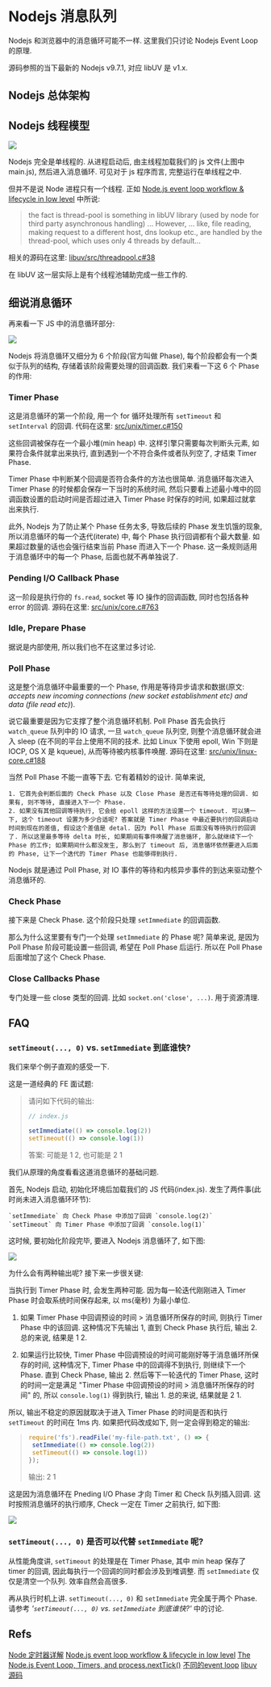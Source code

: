 # Nodejs 消息队列

Nodejs 和浏览器中的消息循环可能不一样. 这里我们只讨论 Nodejs Event Loop 的原理.

源码参照的当下最新的 Nodejs v9.7.1, 对应 libUV 是 v1.x.

## Nodejs 总体架构



## Nodejs 线程模型

![](http://voidcanvas.com/wp-content/uploads/2018/02/nodejs-event-loop-workflow.png)

Nodejs 完全是单线程的. 从进程启动后, 由主线程加载我们的 js 文件(上图中 main.js), 然后进入消息循环. 可见对于 js 程序而言, 完整运行在单线程之中.

但并不是说 Node 进程只有一个线程. 正如 [Node.js event loop workflow & lifecycle in low level](http://voidcanvas.com/nodejs-event-loop/) 中所说:

> the fact is thread-pool is something in libUV library (used by node for third party asynchronous handling)
> ...
> However, ... like, file reading, making request to a different host, dns lookup etc., are handled by the thread-pool, which uses only 4 threads by default...

相关的源码在这里: [libuv/src/threadpool.c#38](https://github.com/libuv/libuv/blob/c73e73c8743cc664460a8ae173f034481d94323f/src/threadpool.c#L38)

在 libUV 这一层实际上是有个线程池辅助完成一些工作的.

## 细说消息循环

再来看一下 JS 中的消息循环部分:

![](http://voidcanvas.com/wp-content/uploads/2018/02/nodejs-event-loop-phase.png)

Nodejs 将消息循环又细分为 6 个阶段(官方叫做 Phase), 每个阶段都会有一个类似于队列的结构, 存储着该阶段需要处理的回调函数. 我们来看一下这 6 个 Phase 的作用:

### Timer Phase

这是消息循环的第一个阶段, 用一个 for 循环处理所有 `setTimeout` 和 `setInterval` 的回调. 代码在这里: [src/unix/timer.c#150](https://github.com/libuv/libuv/blob/9ed3ed5fcb3f19eccd3d29848ae2ff0cfd577de9/src/unix/timer.c#L150)

这些回调被保存在一个最小堆(min heap) 中. 这样引擎只需要每次判断头元素, 如果符合条件就拿出来执行, 直到遇到一个不符合条件或者队列空了, 才结束 Timer Phase.

Timer Phase 中判断某个回调是否符合条件的方法也很简单. 消息循环每次进入 Timer Phase 的时候都会保存一下当时的系统时间, 然后只要看上述最小堆中的回调函数设置的启动时间是否超过进入 Timer Phase 时保存的时间, 如果超过就拿出来执行.

此外, Nodejs 为了防止某个 Phase 任务太多, 导致后续的 Phase 发生饥饿的现象, 所以消息循环的每一个迭代(iterate) 中, 每个 Phase 执行回调都有个最大数量. 如果超过数量的话也会强行结束当前 Phase 而进入下一个 Phase. 这一条规则适用于消息循环中的每一个 Phase, 后面也就不再单独说了.

### Pending I/O Callback Phase

这一阶段是执行你的 `fs.read`, socket 等 IO 操作的回调函数, 同时也包括各种 error 的回调. 源码在这里: [src/unix/core.c#763](https://github.com/libuv/libuv/blob/9ed3ed5fcb3f19eccd3d29848ae2ff0cfd577de9/src/unix/core.c#L763)

### Idle, Prepare Phase

据说是内部使用, 所以我们也不在这里过多讨论.

### Poll Phase

这是整个消息循环中最重要的一个 Phase, 作用是等待异步请求和数据(原文: _accepts new incoming connections (new socket establishment etc) and data (file read etc)_). 

说它最重要是因为它支撑了整个消息循环机制. Poll Phase 首先会执行 `watch_queue` 队列中的 IO 请求, 一旦 `watch_queue` 队列空, 则整个消息循环就会进入 sleep (在不同的平台上使用不同的技术. 比如 Linux 下使用 epoll, Win 下则是 IOCP, OS X 是 kqueue), 从而等待被内核事件唤醒. 源码在这里: [src/unix/linux-core.c#188](https://github.com/libuv/libuv/blob/9ed3ed5fcb3f19eccd3d29848ae2ff0cfd577de9/src/unix/linux-core.c#L188)

当然 Poll Phase 不能一直等下去. 它有着精妙的设计. 简单来说, 

    1. 它首先会判断后面的 Check Phase 以及 Close Phase 是否还有等待处理的回调. 如果有, 则不等待, 直接进入下一个 Phase. 
    2. 如果没有其他回调等待执行, 它会给 epoll 这样的方法设置一个 timeout. 可以猜一下, 这个 timeout 设置为多少合适呢? 答案就是 Timer Phase 中最近要执行的回调启动时间到现在的差值, 假设这个差值是 detal. 因为 Poll Phase 后面没有等待执行的回调了. 所以这里最多等待 delta 时长, 如果期间有事件唤醒了消息循环, 那么就继续下一个 Phase 的工作; 如果期间什么都没发生, 那么到了 timeout 后, 消息循环依然要进入后面的 Phase, 让下一个迭代的 Timer Phase 也能够得到执行.

Nodejs 就是通过 Poll Phase, 对 IO 事件的等待和内核异步事件的到达来驱动整个消息循环的.

### Check Phase

接下来是 Check Phase. 这个阶段只处理 `setImmediate` 的回调函数. 

那么为什么这里要有专门一个处理 `setImmediate` 的 Phase 呢? 简单来说, 是因为 Poll Phase 阶段可能设置一些回调, 希望在 Poll Phase 后运行. 所以在 Poll Phase 后面增加了这个 Check Phase. 

### Close Callbacks Phase

专门处理一些 close 类型的回调. 比如 `socket.on('close', ...)`. 用于资源清理.


## FAQ

### `setTimeout(..., 0)` vs. `setImmediate` 到底谁快?

我们来举个例子直观的感受一下.

这是一道经典的 FE 面试题:

> 请问如下代码的输出:
> ```js
> // index.js
>
> setImmediate(() => console.log(2))
> setTimeout(() => console.log(1))
> ```
> 答案: 可能是 1 2, 也可能是 2 1

我们从原理的角度看看这道消息循环的基础问题.

首先, Nodejs 启动, 初始化环境后加载我们的 JS 代码(index.js). 发生了两件事(此时尚未进入消息循环环节):

    `setImmediate` 向 Check Phase 中添加了回调 `console.log(2)`
    `setTimeout` 向 Timer Phase 中添加了回调 `console.log(1)`

这时候, 要初始化阶段完毕, 要进入 Nodejs 消息循环了, 如下图:

![](/assets/setTimeout_setImmediate3.png)

为什么会有两种输出呢? 接下来一步很关键:

当执行到 Timer Phase 时, 会发生两种可能. 因为每一轮迭代刚刚进入 Timer Phase 时会取系统时间保存起来, 以 ms(毫秒) 为最小单位.

1. 如果 Timer Phase 中回调预设的时间 > 消息循环所保存的时间, 则执行 Timer Phase 中的该回调. 这种情况下先输出 1, 直到 Check Phase 执行后, 输出 2. 总的来说, 结果是 1 2.

2. 如果运行比较快, Timer Phase 中回调预设的时间可能刚好等于消息循环所保存的时间, 这种情况下, Timer Phase 中的回调得不到执行, 则继续下一个 Phase. 直到 Check Phase, 输出 2. 然后等下一轮迭代的 Timer Phase, 这时的时间一定是满足 "Timer Phase 中回调预设的时间 > 消息循环所保存的时间" 的, 所以 `console.log(1)` 得到执行, 输出 1. 总的来说, 结果就是 2 1.

所以, 输出不稳定的原因就取决于进入 Timer Phase 的时间是否和执行 `setTimeout` 的时间在 1ms 内. 如果把代码改成如下, 则一定会得到稳定的输出:

> ```js
> require('fs').readFile('my-file-path.txt', () => {
>  setImmediate(() => console.log(2))
>  setTimeout(() => console.log(1))
> });
> ```
> 输出: 2 1

这是因为消息循环在 Pneding I/O Phase 才向 Timer 和 Check 队列插入回调. 这时按照消息循环的执行顺序, Check 一定在 Timer 之前执行, 如下图:

![](/assets/setTimeout_setImmediate4.png)

### `setTimeout(..., 0)` 是否可以代替 `setImmediate` 呢?

从性能角度讲, `setTimeout` 的处理是在 Timer Phase, 其中 min heap 保存了 timer 的回调, 因此每执行一个回调的同时都会涉及到堆调整. 而 `setImmediate` 仅仅是清空一个队列. 效率自然会高很多. 

再从执行时机上讲. `setTimeout(..., 0)` 和 `setImmediate` 完全属于两个 Phase. 请参考 _'`setTimeout(..., 0)` vs. `setImmediate` 到底谁快?'_ 中的讨论.


## Refs

[Node 定时器详解](http://www.ruanyifeng.com/blog/2018/02/node-event-loop.html)
[Node.js event loop workflow & lifecycle in low level](http://voidcanvas.com/nodejs-event-loop/)
[The Node.js Event Loop, Timers, and process.nextTick()](https://nodejs.org/en/docs/guides/event-loop-timers-and-nexttick/)
[不同的event loop](https://cnodejs.org/topic/5a9108d78d6e16e56bb80882)
[libuv 源码](https://github.com/libuv/libuv/tree/master)